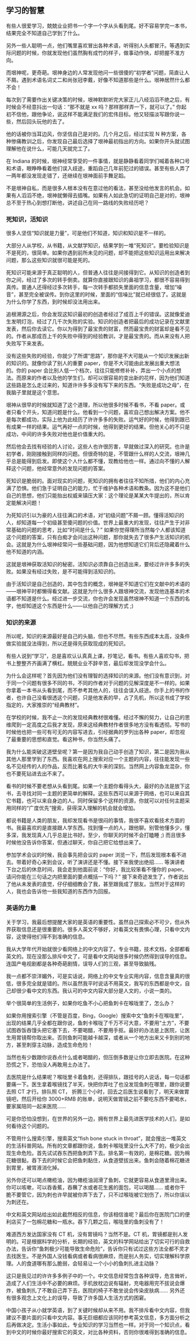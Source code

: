 <div class="inner">
<h2>学习的智慧</h2>
<p>有些人很爱学习，兢兢业业把书一个字一个字从头看到尾。好不容易学完一本书，结果完全不知道自己学到了什么。</p>
<p>另外一些人聪明一点，他们嘴里喜欢冒出各种术语，听得别人头都冒汗。等遇到实际问题的时候，你就发现他们虽然胸有成竹的样子，做事动作快，却把握不准方向。</p>
<p>而垠神呢，更奇葩。垠神身边的人常发现他问一些很傻的“初学者”问题，简直让人不屑。遇到术语名词丈二和尚张冠李戴，好像不知道那些是什么。垠神居然什么都不会！</p>
<p>每次到了需要作出关键决策的时候，垠神默默听完大家正儿八经滔滔不绝之后，有时候会不经意抖出一句话：“那不就是 xx 吗？那样那样弄一下，就可以了。” 你起初不信他，跟他争论，说这样不能满足我们的宏伟目标。他又轻描淡写跟你说一些，然后回头玩他的去了。</p>
<p>他的话被你当耳边风，你坚信自己是对的。几个月之后，经过实现 N 种方案，各种惨痛教训之后，你发现自己最后选择了垠神最初指出的方向。如果你开头就试图理解他在说什么，可能几天就完工了。</p>
<p>在 Indiana 的时候，垠神经常享受的一件事情，就是静静看着同学们喊着各种口号和术语，眼睁睁看着他们误入歧途，重蹈自己几年前犯过的错误。甚至有些人弄了一两年都没发现走错了，还继续在垠神面前手舞足蹈。</p>
<p>不是垠神自私，而是很多人根本没有在意过他的看法，甚至没给他发言的机会。如果有人滔滔不绝，垠神就懒得去插嘴。如果有人如此急切的证明自己是对的，垠神总不至于热心到想打断他，讲述自己在同一路线的失败经历吧？</p>
<h3 id="死知识活知识">死知识，活知识</h3>
<p>很多人坚信“知识就是力量”，可是他们不知道，知识和知识是不一样的。</p>
<p>大部分人从学校，从书籍，从文献学知识，结果学到一堆“死知识”。要检验知识是不是死的，很简单。如果你遇到前所未见的问题，却不能把这些知识运用出来解决问题，那么这些知识就很可能是死的。</p>
<p>死知识可能来源于真正聪明的人，但普通人往往是间接得到它。从知识的创造者到你之间，经过了多次的转手倒卖。就算你直接跟知识的鼻祖学习，都很不容易得到真传。普通人还得经过多次转手，每一次转手都损失里面的信息含量，增加“噪音”，甚至完全被误传。到你这里的时候，里面的“信噪比”就已经很低了。这就是为什么你学了东西，到时候却没法用出来。</p>
<p>追根溯源之后，你会发现这知识最初的创造者经过了成百上千的错误。这就像爱迪生发明灯泡，经过了几千次失败的实验。知识的创造者把最后的成功记录在文献里发表，然后你去读它。你以为得到了最宝贵的财富，然而最宝贵的财富却是看不见的。作者从那成百上千的失败中得到的经验教训，才是最宝贵的。而从来没有人把失败写下来发表。</p>
<p>没有这些失败的经验，你就少了所谓“思路”，那你是不大可能从一个知识发展出新的知识的。就像你读了别人的重要 paper，你是不大可能由此发展出重大想法的。你的 paper 会比别人低一个档次，往往只能修修补补，弄出一个小点的想法。而原来的作者以及他的学生们，却可以很容易的变出新的花样，因为他们知道这些路是怎么走过来的，知道许许多多没有写下来的东西。“失败是成功之母”，在我脑子里就是这个意思。</p>
<p>垠神从很早的时候就知道了这个道理，所以他很多时候不看书，不看 paper。或者只看个开头，知道问题是什么。他看到一个问题，喜欢自己想出解决方案。他不是每次都成功，实际上他为此经历了许许多多的失败。运气好的时候，他得到跟已有成果一样的结果。运气再好一点的时候，他得到更好的结果。但他关心的不只是成功，中间的许多失败对他也是价值重大的。</p>
<p>然后他会去找有经验的人讨论，这些人也许很厉害，早就做过深入的研究。也许是初学者，刚刚接触到同样的问题。但很奇特的是，不管跟什么样的人交流，垠神几乎总是能得到启发。即使这个人什么都不懂，现教给他也一样。通过向不懂的人解释这个问题，他经常意外的发现问题的答案。</p>
<p>死知识是脆弱的。面对现实的问题，死知识的拥有者往往不知所措，他们的内心充满了恐惧。他们急于证明自己的能力，忙于维护各种术语和教条。因为这不是他们自己的思想，他们只能抬出权威来镇压大家：这个理论是某某大牛提出的，所以肯定能解决问题！</p>
<p>为死知识引以为豪的人往往满口的术语，对“初级问题”不屑一顾。懂得活知识的人，却知道每一个初级甚至傻问题的价值。世界上最重大的发现，往往产生于对非常基础的问题的思考，比如“时间是什么？” 如果你觉得理所当然每个人都该知道这个问题的答案，只有白痴才会问出这种问题，那你就失去了很多产生活知识的机会。这就是为什么垠神经常问一些基础问题，因为他想知道它们背后还隐藏着什么他不知道的内涵。</p>
<p>这就是垠神获取活知识的秘密。活知识必须靠自己创造出来，要经过许许多多的失败。如果没有经过失败，是不可能得到活知识的。</p>
<p>由于活知识是自己创造的，其中包含的概念，垠神是不知道它们在文献中的术语的——垠神平时都懒得看文献。这就是为什么很多人跟垠神交流，发现他连基本的术语都不知道是什么。经过进一步交流，你也许会发现虽然垠神不知道一个东西的名字，他却知道这个东西是什么——以他自己的理解方式 ;)</p>
<h3 id="知识的来源">知识的来源</h3>
<p>所以呢，知识的来源最好是自己的头脑，但也不尽然。有些东西成本太高，没条件做实验就没法得到，所以还是得先获取现成的死知识。</p>
<p>有些人说到“学习”，总是喜欢认认真真上课，抄笔记，看书。有些人喜欢勾书，把书上整整齐齐画满了横杠。兢兢业业不辞辛苦，最后却发现没学会什么。</p>
<p>为什么会这样呢？首先因为他们没有理智的选择知识的来源。他们没有意识到，对于同一个问题有很多不同的书，不同的作者对于问题的见解深度是不一样的。如果你拿着一本书从头看到尾，而不参考其他人的，往往会误入歧途。你手上的书的作者，也许自己没看很透这个问题，只是他发表的早，占了先机，所以这书成了学校指定的，大家推崇的“经典教材”。</p>
<p>在学校的时候，我不止一次的发现经典教材很难懂。经过不懈的努力，让自己的思维爬到一定高度之后我才发现，原来这经典教材作者很多地方没有看透彻。写书的时候他也把一些可有可无的内容写进去，引经据典的罗列出各种 paper，却忽视了最重要的思想和直觉。看这种书，你当然头痛了。</p>
<p>我为什么能突破这道壁垒呢？第一是因为我自己动手创造了知识，第二是因为我从其他人那里学到了东西。我喜欢在网上搜索对应一个主题的内容，往往能发现一些名不见经传的人的作品，反而比著名的大牛来的深刻。当然网上内容鱼龙混杂，你也不要死钻进去出不来了。</p>
<p>看书的时候不要老想从头看到尾。如果一个主题你看得头大，最好的办法是放下这书，去寻找对同一主题的更简单的解释。这些东西可以来源于网络，也可以来自其它书籍，也可以来自身边的人。同时保留多个这样的资源，你就可以对任何主题采用同样的“广度优先”搜索，获得深入理解的机会就会增加。</p>
<p>都说书籍是人类的朋友，我却发现看书是很闷的事情，我很不喜欢看技术方面的书。我最喜欢的是直接跟人学东西。找到懂一点的人，跟他聊。别管他懂多少，懂多深，我发现真人几乎总是比书好。至少，你聊天的时候不会打瞌睡 ;) 而且很多时候他没告诉你答案，但通过聊天，你自己把它给想出来了。</p>
<p>参加学术会议的时候，我会事先把会议的 paper 浏览一下，然后发现根本看不进去。带着好奇心来到会议，听了演讲还是不懂。接下来我使出绝招…… 等演讲者下台之后的休息时间，我会走到他面前说：“你好，我比较笨看不懂你的 paper。请问你能在三句话之内把里面的要点概括一下吗？” 接下来奇迹发生了，作者说出了他从未发表的直觉，仔仔细细教会了我，甚至跟我成了朋友。当然对于这样的人，我也会告诉他一些我知道的东西作为回报。</p>
<h3 id="英语的力量">英语的力量</h3>
<p>关于学习，我最后想提醒大家的是英语的重要性。虽然自己探索必不可少，但从外界获取信息还是很重要的。很多人英文不够好，对看英文有畏惧心理，只看中文内容，这使得他们得不到准确的信息。</p>
<p>我从大学年代开始就很少看网络上的中文内容了。专业书籍，技术文档，全部都看英文的。现在没那么排斥中文了，可是看中文网站很多时候仍然得到误导的信息。连国产电视剧都是各种奇葩剧情，误导人们的三观，甚至导致脑残。</p>
<p>我一点都不崇洋媚外，可是实话说，网络上的中文专业实用内容，信息含量真的很低，很多完全就是错的。所以虽然我平时说话不用英文，我写的东西都是中文，自己却很少看中文的东西。我认可的中文内容大部分是人文的，小说一类的。</p>
<p>举个很简单的生活例子，如果你吃鱼不小心把鱼刺卡在喉咙里了，怎么办？</p>
<p>如果你用搜索引擎（不管是百度，Bing，Google）搜索中文“鱼刺卡在喉咙里”，出现的结果几乎全都在跟你说，鱼刺卡喉咙了千万不可大意，不要用“土方”，不要试图吞饭吞馒头把它塞下去，不要喝醋，不要用手抠。最好的办法是上医院，让医生用胃镜帮你取出来。否则鱼刺可能越卡越深，或者从一个地方出来又卡到别的地方，甚至刺穿主动脉，造成生命危险！</p>
<p>当然也有少数跟你说吞点什么或者喝醋的，但压倒多数是让你立即去医院。在这种恐慌之下，恐怕没人再敢用土办法了。</p>
<p>去医院是什么结果呢？喉咙里卡着鱼刺，还得排队，跟挂号的人说话，每一句话都要痛一下。医生拿着喉镜找了半天，快把你弄吐了也没发现鱼刺在哪里，跟你说要去照 CT 才行。排队照 CT， 折腾三个小时，回去之后医生说看到了，明天来做胃镜吧，然后开给你 3000+RMB 的账单，说明天做胃镜之前不要吃东西不要喝水，要家属陪同一起来医院……</p>
<p>可是你恐怕没想到，在世界的另外一边，拥有世界上最先进医学技术的人们，是如何看待这个问题的。</p>
<p>不管用什么搜索引擎，搜索英文“fish bone stuck in throat”，就会搜出一堆英文的生活科普网站。所有的文章都跟你说，鱼刺卡喉咙里没什么大不了的，极少会出现生命危险。首先试试吞东西把鱼刺弄下去。排名第一有效的，是棉花糖。因为棉花糖很黏，吞下去的时候它会把鱼刺黏住，从食道壁拔出来。鱼刺会随着棉花糖进到胃里，被胃液消化掉。</p>
<p>另外你还可以喝点橄榄油，因为橄榄油润滑了鱼刺，它就更容易从食道里滑出来。你可以咳嗽，可以吞香蕉，吞蘸了水或者花生酱的面包，可以喝醋…… 或者你干脆不要管它，因为刺也许早就被你弄下去了，只不过喉咙被它划伤了，所以你误以为刺还在。</p>
<p>中文和英文网站给出如此截然相反的信息，你该相信谁呢？最后你在医院门口的便利店买了一包棉花糖和一瓶水。吞下几颗之后，喉咙里的鱼刺没有了！</p>
<p>难道西方发达国家没有 CT 机，没有胃镜吗？当然不是。CT 机，胃镜都是别人发明的。可是根据科学的分析，长期的经验，英文的科学网站给出了切实可行的自救办法，告诉你“鱼刺极少可能导致生命危险”，告诉你只有试过这些方法全都不灵才去找医生。不是外国人没钱看病或者看病很麻烦，而是别人务实，切实理解科学原理。人的食道哪有那么脆弱，会轻易让一个小小的鱼刺扎进主动脉？</p>
<p>这只是我见过的许许多多例子中的一个。中文信息经常包含各种误导，危言耸听，造成了人们生活中不必要的麻烦。手机放枕边说有辐射，充电器用完不拔说会爆炸，被鱼刺扎了不敢自己弄下去，医院的椅子不敢坐说会传染皮肤病…… 另外还有很多观念上文化上的误导，导致了许多国人生活方式的困窘。</p>
<p>中国小孩子从小就学英语，到了关键时候却从来不用。我不排斥看中文内容，但我建议不要片面的只看中文内容。事无巨细都应该同时参考英文信息，多方面分析之后再做决定。生活小事如此，专业知识的学习当然也一样。对于同一个知识点，看到中文的时候你最好搜索它的英文，对比各种资料，否则你很难得到准确的信息。</p>
</div>
    